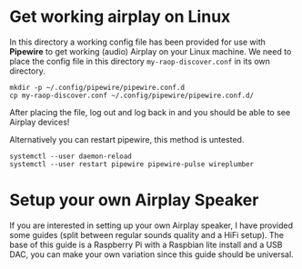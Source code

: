 # Get working airplay on Linux
In this directory a working config file has been provided for use with **Pipewire** to get working (audio) Airplay on your Linux machine. We need to place the config file in this directory `my-raop-discover.conf` in its own directory.
 
```
mkdir -p ~/.config/pipewire/pipewire.conf.d
cp my-raop-discover.conf ~/.config/pipewire/pipewire.conf.d/
```

After placing the file, log out and log back in and you should be able to see Airplay devices!

Alternatively you can restart pipewire, this method is untested.

```
systemctl --user daemon-reload
systemctl --user restart pipewire pipewire-pulse wireplumber
```

# Setup your own Airplay Speaker
If you are interested in setting up your own Airplay speaker, I have provided some guides (split between regular sounds quality and a HiFi setup). The base of this guide is a Raspberry Pi with a Raspbian lite install and a USB DAC, you can make your own variation since this guide should be universal.
